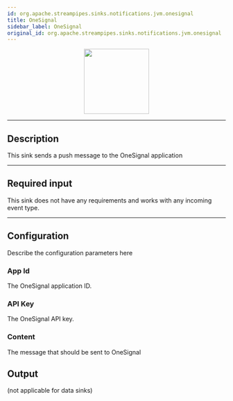 ```yaml
---
id: org.apache.streampipes.sinks.notifications.jvm.onesignal
title: OneSignal
sidebar_label: OneSignal
original_id: org.apache.streampipes.sinks.notifications.jvm.onesignal
---
```


<!--
  ~ Licensed to the Apache Software Foundation (ASF) under one or more
  ~ contributor license agreements.  See the NOTICE file distributed with
  ~ this work for additional information regarding copyright ownership.
  ~ The ASF licenses this file to You under the Apache License, Version 2.0
  ~ (the "License"); you may not use this file except in compliance with
  ~ the License.  You may obtain a copy of the License at
  ~
  ~    http://www.apache.org/licenses/LICENSE-2.0
  ~
  ~ Unless required by applicable law or agreed to in writing, software
  ~ distributed under the License is distributed on an "AS IS" BASIS,
  ~ WITHOUT WARRANTIES OR CONDITIONS OF ANY KIND, either express or implied.
  ~ See the License for the specific language governing permissions and
  ~ limitations under the License.
  ~
  -->



<p align="center"> 
    <img src="/docs/img/pipeline-elements/org.apache.streampipes.sinks.notifications.jvm.onesignal/icon.png" width="150px;" class="pe-image-documentation"/>
</p>

***

## Description

This sink sends a push message to the OneSignal application

***

## Required input

This sink does not have any requirements and works with any incoming event type.

***

## Configuration

Describe the configuration parameters here

### App Id

The OneSignal application ID.

### API Key

The OneSignal API key.

### Content

The message that should be sent to OneSignal

## Output

(not applicable for data sinks)

